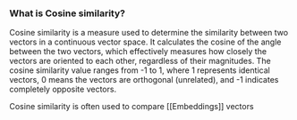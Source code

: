 ### What is Cosine similarity?
Cosine similarity is a measure used to determine the similarity between two vectors in a continuous vector space. It calculates the cosine of the angle between the two vectors, which effectively measures how closely the vectors are oriented to each other, regardless of their magnitudes. The cosine similarity value ranges from -1 to 1, where 1 represents identical vectors, 0 means the vectors are orthogonal (unrelated), and -1 indicates completely opposite vectors.

Cosine similarity is often used to compare [[Embeddings]] vectors